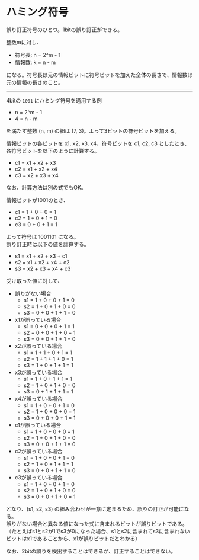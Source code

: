 # ハミング符号

誤り訂正符号のひとつ。1bitの誤り訂正ができる。

整数mに対し、

- 符号長: n = 2^m - 1
- 情報数: k = n - m

になる。符号長は元の情報ビットに符号ビットを加えた全体の長さで、情報数は元の情報の長さのこと。

---

4bitの `1001` にハミング符号を適用する例

- n = 2^m - 1
- 4 = n - m

を満たす整数 (n, m) の組は (7, 3)。よって3ビットの符号ビットを加える。

情報ビットの各ビットを x1, x2, x3, x4、符号ビットを c1, c2, c3 としたとき、各符号ビットを以下のように計算する。

- c1 = x1 + x2 + x3
- c2 = x1 + x2 + x4
- c3 = x2 + x3 + x4

なお、計算方法は別の式でもOK。

情報ビットが1001のとき、

- c1 = 1 + 0 + 0 = 1
- c2 = 1 + 0 + 1 = 0
- c3 = 0 + 0 + 1 = 1

よって符号は 1001101 になる。  
誤り訂正時は以下の値を計算する。

- s1 = x1 + x2 + x3 + c1
- s2 = x1 + x2 + x4 + c2
- s3 = x2 + x3 + x4 + c3

受け取った値に対して、

- 誤りがない場合
    - s1 = 1 + 0 + 0 + 1 = 0
    - s2 = 1 + 0 + 1 + 0 = 0
    - s3 = 0 + 0 + 1 + 1 = 0
- x1が誤っている場合
    - s1 = 0 + 0 + 0 + 1 = 1
    - s2 = 0 + 0 + 1 + 0 = 1
    - s3 = 0 + 0 + 1 + 1 = 0
- x2が誤っている場合
    - s1 = 1 + 1 + 0 + 1 = 1
    - s2 = 1 + 1 + 1 + 0 = 1
    - s3 = 1 + 0 + 1 + 1 = 1
- x3が誤っている場合
    - s1 = 1 + 0 + 1 + 1 = 1
    - s2 = 1 + 0 + 1 + 0 = 0
    - s3 = 0 + 1 + 1 + 1 = 1
- x4が誤っている場合
    - s1 = 1 + 0 + 0 + 1 = 0
    - s2 = 1 + 0 + 0 + 0 = 1
    - s3 = 0 + 0 + 0 + 1 = 1
- c1が誤っている場合
    - s1 = 1 + 0 + 0 + 0 = 1
    - s2 = 1 + 0 + 1 + 0 = 0
    - s3 = 0 + 0 + 1 + 1 = 0
- c2が誤っている場合
    - s1 = 1 + 0 + 0 + 1 = 0
    - s2 = 1 + 0 + 1 + 1 = 1
    - s3 = 0 + 0 + 1 + 1 = 0
- c3が誤っている場合
    - s1 = 1 + 0 + 0 + 1 = 0
    - s2 = 1 + 0 + 1 + 0 = 0
    - s3 = 0 + 0 + 1 + 0 = 1

となり、(s1, s2, s3) の組み合わせが一意に定まるため、誤りの訂正が可能になる。  
誤りがない場合と異なる値になった式に含まれるビットが誤りビットである。（たとえばs1とs2が1でs3が0になった場合、s1とs2に含まれてs3に含まれないビットはx1であることから、x1が誤りビットだとわかる）

なお、2bitの誤りを検出することはできるが、訂正することはできない。
